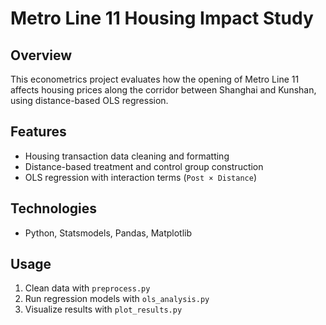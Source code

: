 # Metro Line 11 Housing Impact Study

## Overview
This econometrics project evaluates how the opening of Metro Line 11 affects housing prices along the corridor between Shanghai and Kunshan, using distance-based OLS regression.

## Features
- Housing transaction data cleaning and formatting
- Distance-based treatment and control group construction
- OLS regression with interaction terms (`Post × Distance`)

## Technologies
- Python, Statsmodels, Pandas, Matplotlib

## Usage
1. Clean data with `preprocess.py`
2. Run regression models with `ols_analysis.py`
3. Visualize results with `plot_results.py`
